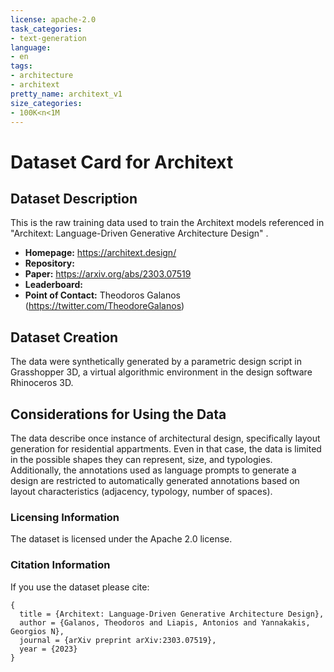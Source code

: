 ```yaml
---
license: apache-2.0
task_categories:
- text-generation
language:
- en
tags:
- architecture
- architext
pretty_name: architext_v1
size_categories:
- 100K<n<1M
---
```


# Dataset Card for Architext

## Dataset Description
This is the raw training data used to train the Architext models referenced in "Architext: Language-Driven Generative Architecture Design" . 

- **Homepage:** https://architext.design/
- **Repository:** 
- **Paper:** https://arxiv.org/abs/2303.07519
- **Leaderboard:** 
- **Point of Contact:** Theodoros Galanos (https://twitter.com/TheodoreGalanos)


## Dataset Creation
The data were synthetically generated by a parametric design script in Grasshopper 3D, a virtual algorithmic environment in the design software Rhinoceros 3D.

## Considerations for Using the Data
The data describe once instance of architectural design, specifically layout generation for residential appartments. Even in that case, the data is limited in the possible shapes they can represent, size, and typologies. Additionally, the annotations used as language prompts to generate a design are restricted to automatically generated annotations based on layout characteristics (adjacency, typology, number of spaces).

### Licensing Information
The dataset is licensed under the Apache 2.0 license.

### Citation Information

If you use the dataset please cite:

```
{
  title = {Architext: Language-Driven Generative Architecture Design},
  author = {Galanos, Theodoros and Liapis, Antonios and Yannakakis, Georgios N},
  journal = {arXiv preprint arXiv:2303.07519},
  year = {2023}
}
```